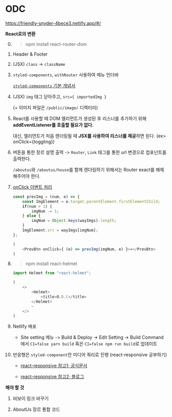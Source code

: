 # ODC

https://friendly-snyder-4bece3.netlify.app/#/

**React로의 변환**

0. > npm install react-router-dom

1. Header & Footer

2. (JSX) `class` -> `className`

4. `styled-components`, `withRouter` 사용하여 메뉴 언더바

    [`styled-components` 기본 개념서](https://styled-components.com/docs/basics)

5. (JSX) `img` 태그 닫아주고, `src={ importedImg }`

    (+ 이미지 파일은 `/public/image/` 디렉터리)

6. React를 사용할 때 DOM 엘리먼트가 생성된 후 리스너를 추가하기 위해 **addEventListener를 호출할 필요가 없다.** 
    
    대신, 엘리먼트가 처음 렌더링될 때 **JSX를 사용하여 리스너를 제공**하면 된다. (ex> onClick={toggling})

7. 버튼을 통한 장르 설명 출력 -> `Router`, `Link` 태그를 통한 url 변경으로 컴포넌트를 출력한다.

    `/aboutus`와 `/aboutus/house`를 함께 렌더링하기 위해서는 Router exact를 해제해주어야 한다.

8. [onClick 이벤트 처리](https://ko.reactjs.org/docs/handling-events.html)

    ```javascript
    const prevImg = (num, e) => {
        const ImgElement = e.target.parentElement.firstElementChild;
        if(num > 1) {
            imgNum -= 1;
        } else {
            imgNum = Object.keys(wayImgs).length;
        }
        ImgElement.src = wayImgs[imgNum];
    };

    (    
        <PrevBtn onClick={ (e) => prevImg(imgNum, e) }>«</PrevBtn>
    )
    ```

9. > npm install react-helmet

    ```javascript
    import Helmet from "react-helmet";

    (
        <>
            <Helmet>
                <title>O.D.C</title>
            </Helmet>
            ~
        </>
    )
    ```

10. Netlify 배포

    - Site setting 메뉴 -> Build & Deploy -> Edit Setting -> Build Command에서 `CI=false yarn build` 혹은 `CI=false npm run build`로 업데이트

11. 반응형은 `styled-component`안 미디어 쿼리로 진행 (react-responsive 공부하기)
    
    + [react-responsive 참고1; 공식문서](https://www.npmjs.com/package/react-responsive)

    + [react-responsive 참고2; 블로그](https://eblee-repo.tistory.com/48?category=742647)

**해야 할 것**

1. 비보이 링크 바꾸기

2. AboutUs 장르 통합 코드